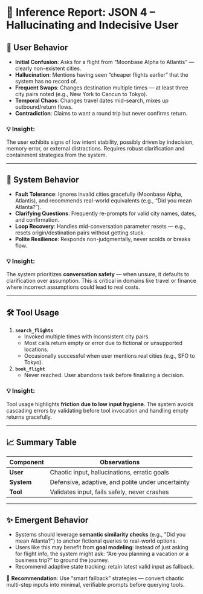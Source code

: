 
# 🧠 Inference Report: JSON 4 – Hallucinating and Indecisive User

## 🧍 User Behavior

- **Initial Confusion**: Asks for a flight from “Moonbase Alpha to Atlantis” — clearly non-existent cities.
- **Hallucination**: Mentions having seen “cheaper flights earlier” that the system has no record of.
- **Frequent Swaps**: Changes destination multiple times — at least three city pairs noted (e.g., New York to Cancun to Tokyo).
- **Temporal Chaos**: Changes travel dates mid-search, mixes up outbound/return flows.
- **Contradiction**: Claims to want a round trip but never confirms return.

### 💡 Insight:
The user exhibits signs of low intent stability, possibly driven by indecision, memory error, or external distractions. Requires robust clarification and containment strategies from the system.

---

## 🤖 System Behavior

- **Fault Tolerance**: Ignores invalid cities gracefully (Moonbase Alpha, Atlantis), and recommends real-world equivalents (e.g., “Did you mean Atlanta?”).
- **Clarifying Questions**: Frequently re-prompts for valid city names, dates, and confirmation.
- **Loop Recovery**: Handles mid-conversation parameter resets — e.g., resets origin/destination pairs without getting stuck.
- **Polite Resilience**: Responds non-judgmentally, never scolds or breaks flow.

### 💡 Insight:
The system prioritizes **conversation safety** — when unsure, it defaults to clarification over assumption. This is critical in domains like travel or finance where incorrect assumptions could lead to real costs.

---

## 🛠️ Tool Usage

1. **`search_flights`**
   - Invoked multiple times with inconsistent city pairs.
   - Most calls return empty or error due to fictional or unsupported locations.
   - Occasionally successful when user mentions real cities (e.g., SFO to Tokyo).
2. **`book_flight`**
   - Never reached. User abandons task before finalizing a decision.

### 💡 Insight:
Tool usage highlights **friction due to low input hygiene**. The system avoids cascading errors by validating before tool invocation and handling empty returns gracefully.

---

## 📈 Summary Table

| Component | Observations |
|----------|--------------|
| **User** | Chaotic input, hallucinations, erratic goals |
| **System** | Defensive, adaptive, and polite under uncertainty |
| **Tool** | Validates input, fails safely, never crashes |

---

## ✨ Emergent Behavior

- Systems should leverage **semantic similarity checks** (e.g., "Did you mean Atlanta?") to anchor fictional queries to real-world options.
- Users like this may benefit from **goal modeling**: instead of just asking for flight info, the system might ask: “Are you planning a vacation or a business trip?” to ground the journey.
- Recommend adaptive state tracking: retain latest valid input as fallback.

📌 **Recommendation**: Use “smart fallback” strategies — convert chaotic multi-step inputs into minimal, verifiable prompts before querying tools.

